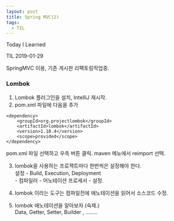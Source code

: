 ```yaml
---
layout: post
title: Spring MVC(2)
tags:
  - TIL
---
```


Today I Learned

TIL 2019-01-29

SpringMVC 이용, 기존 게시판 리팩토링작업중.

### Lombok

1. Lombok 플러그인을 설치, IntelliJ 재시작.
2. pom.xml 파일에 다음을 추가
```
<dependency>
    <groupId>org.projectlombok</groupId>
    <artifactId>lombok</artifactId>
    <version>1.18.4</version>
    <scope>provided</scope>
</dependency>

```
pom.xml 파일 선택하고 우측 버튼 클릭. maven 메뉴에서 reimport 선택.

3. lombok을 사용하는 프로젝트마다 한번씩은 설정해야 한다.  
    설정 - Build, Execution, Deployment  
          - 컴파일러
            - 어노테이션 프로세서
              - 설정.

4. lombok 이라는 도구는 컴파일전에 애노테이션을 읽어서 소스코드 수정.


5. lombok 애노테이션을 알아보자 (숙제.)  
    Data, Getter, Setter, Builder , ........

